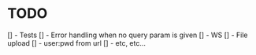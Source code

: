 # TODO

[] - Tests
[] - Error handling when no query param is given
[] - WS
[] - File upload
[] - user:pwd from url
[] - etc, etc...
